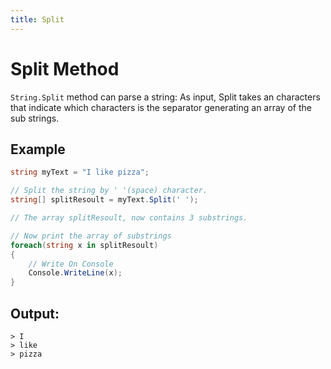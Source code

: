 ```yaml
---
title: Split
---
```


# Split Method

`String.Split` method can parse a string: As input, Split takes an characters that indicate which characters is the separator generating an array of the sub strings.

## Example
```csharp
string myText = "I like pizza";

// Split the string by ' '(space) character.
string[] splitResoult = myText.Split(' ');

// The array splitResoult, now contains 3 substrings.

// Now print the array of substrings
foreach(string x in splitResoult)
{
    // Write On Console
    Console.WriteLine(x);
}

```

## Output:
```text
> I
> like
> pizza
```
